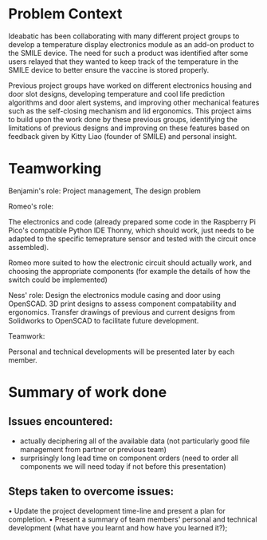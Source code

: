 # Problem Context

Ideabatic has been collaborating with many different project groups to develop a temperature display electronics module as an add-on product to the SMILE device. The need for such a product was identified after some users relayed that they wanted to keep track of the temperature in the SMILE device to better ensure the vaccine is stored properly.

Previous project groups have worked on different electronics housing and door slot designs, developing temperature and cool life prediction algorithms and door alert systems, and improving other mechanical features such as the self-closing mechanism and lid ergonomics. This project aims to build upon the work done by these previous groups, identifying the limitations of previous designs and improving on these features based on feedback given by Kitty Liao (founder of SMILE) and personal insight.

# Teamworking

Benjamin's role: Project management, The design problem

Romeo's role:

The electronics and code (already prepared some code in the Raspberry Pi Pico's compatible Python IDE Thonny, 
which should work, just needs to be adapted to the specific temeprature sensor and tested with the circuit once assembled). 

Romeo more suited to how the electronic circuit should actually work, and choosing the appropriate components 
(for example the details of how the switch could be implemented)

Ness' role:
Design the electronics module casing and door using OpenSCAD.
3D print designs to assess component compatability and ergonomics.
Transfer drawings of previous and current designs from Solidworks to OpenSCAD to facilitate future development.

Teamwork:


Personal and technical developments will be presented later by each member.

# Summary of work done


## Issues encountered:

- actually deciphering all of the available data (not particularly good file management from partner or previous team)
- surprisingly long lead time on component orders (need to order all components we will need today if not before this presentation)

## Steps taken to overcome issues:



• Update the project development time-line and present a plan for completion.
• Present a summary of team members' personal and technical development (what have you learnt and how have you learned it?);
